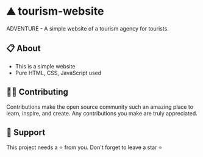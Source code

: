 # ⛰ tourism-website
ADVENTURE - A simple website of a tourism agency for tourists.

## 📋 About
 -  This is a simple website
 -  Pure HTML, CSS, JavaScript used


## 👨‍💻 Contributing
Contributions make the open source community such an amazing place to learn, inspire, and create.
Any contributions you make are truly appreciated.

## 🙏 Support
This project needs a ⭐️ from you. Don't forget to leave a star ⭐️
